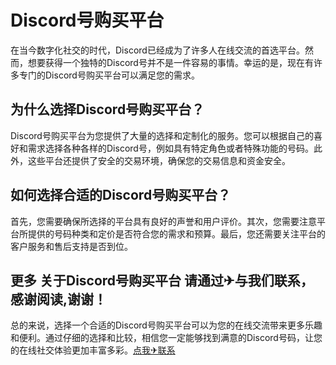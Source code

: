# Discord号购买平台

在当今数字化社交的时代，Discord已经成为了许多人在线交流的首选平台。然而，想要获得一个独特的Discord号并不是一件容易的事情。幸运的是，现在有许多专门的Discord号购买平台可以满足您的需求。

## 为什么选择Discord号购买平台？

Discord号购买平台为您提供了大量的选择和定制化的服务。您可以根据自己的喜好和需求选择各种各样的Discord号，例如具有特定角色或者特殊功能的号码。此外，这些平台还提供了安全的交易环境，确保您的交易信息和资金安全。

## 如何选择合适的Discord号购买平台？

首先，您需要确保所选择的平台具有良好的声誉和用户评价。其次，您需要注意平台所提供的号码种类和定价是否符合您的需求和预算。最后，您还需要关注平台的客户服务和售后支持是否到位。

## 更多 关于Discord号购买平台 请通过✈与我们联系，感谢阅读,谢谢！

总的来说，选择一个合适的Discord号购买平台可以为您的在线交流带来更多乐趣和便利。通过仔细的选择和比较，相信您一定能够找到满意的Discord号码，让您的在线社交体验更加丰富多彩。[点我✈联系](https://ads.k02.cc)